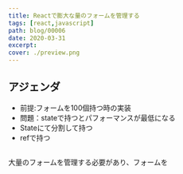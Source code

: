 ```yaml
---
title: Reactで膨大な量のフォームを管理する
tags: [react,javascript]
path: blog/00006
date: 2020-03-31
excerpt: 
cover: ./preview.png
---
```


## アジェンダ
* 前提:フォームを100個持つ時の実装
* 問題：stateで持つとパフォーマンスが最低になる
* Stateにて分割して持つ
* refで持つ

## 
大量のフォームを管理する必要があり、フォームを
